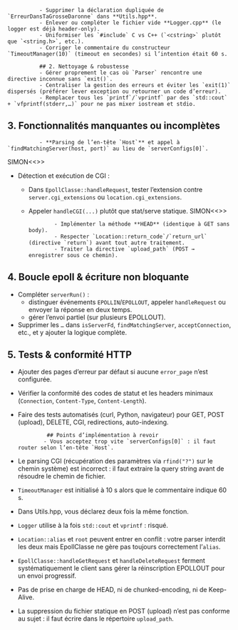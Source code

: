               - Supprimer la déclaration dupliquée de `ErreurDansTaGrosseDaronne` dans **Utils.hpp**.  
              - Enlever ou compléter le fichier vide **Logger.cpp** (le logger est déjà header-only).  
              - Uniformiser les `#include` C vs C++ (`<cstring>` plutôt que `<string.h>`, etc.).  
              - Corriger le commentaire du constructeur `TimeoutManager(10)` (timeout en secondes) si l’intention était 60 s.

              ## 2. Nettoyage & robustesse  
              - Gérer proprement le cas où `Parser` rencontre une directive inconnue sans `exit()`.  
              - Centraliser la gestion des erreurs et éviter les `exit(1)` dispersés (préférer lever exception ou retourner un code d’erreur).  
              - Remplacer tous les `printf`/`vprintf` par des `std::cout` + `vfprintf(stderr,…)` pour ne pas mixer iostream et stdio.

## 3. Fonctionnalités manquantes ou incomplètes  
              - **Parsing de l’en-tête `Host`** et appel à `findMatchingServer(host, port)` au lieu de `serverConfigs[0]`. 



SIMON<<>>
- Détection et exécution de CGI :  
  - Dans `EpollClasse::handleRequest`, tester l’extension contre `server.cgi_extensions` ou `location.cgi_extensions`.  
  - Appeler `handleCGI(...)` plutôt que stat/serve statique.
SIMON<<>>



                - Implémenter la méthode **HEAD** (identique à GET sans body).  
                - Respecter `Location::return_code`/`return_url` (directive `return`) avant tout autre traitement.  
                - Traiter la directive `upload_path` (POST → enregistrer sous ce chemin).

## 4. Boucle epoll & écriture non bloquante  
- Compléter `serverRun()` :  
  - distinguer événements `EPOLLIN`/`EPOLLOUT`, appeler `handleRequest` ou envoyer la réponse en deux temps.  
  - gérer l’envoi partiel (sur plusieurs EPOLLOUT).  
- Supprimer les `…` dans `isServerFd`, `findMatchingServer`, `acceptConnection`, etc., et y ajouter la logique complète.

## 5. Tests & conformité HTTP  
- Ajouter des pages d’erreur par défaut si aucune `error_page` n’est configurée.  
- Vérifier la conformité des codes de statut et les headers minimaux (`Connection`, `Content‐Type`, `Content‐Length`).  
- Faire des tests automatisés (curl, Python, navigateur) pour GET, POST (upload), DELETE, CGI, redirections, auto-indexing.

               ## Points d’implémentation à revoir  
              - Vous acceptez trop vite `serverConfigs[0]` : il faut router selon l’en-tête `Host`.  
- Le parsing CGI (récupération des paramètres via `rfind("?")` sur le chemin système) est incorrect : il faut extraire la query string avant de résoudre le chemin de fichier.  
- `TimeoutManager` est initialisé à 10 s alors que le commentaire indique 60 s.  
- Dans Utils.hpp, vous déclarez deux fois la même fonction.  
- `Logger` utilise à la fois `std::cout` et `vprintf` : risqué.  
- `Location::alias` et `root` peuvent entrer en conflit : votre parser interdit les deux mais EpollClasse ne gère pas toujours correctement l’`alias`.  
- `EpollClasse::handleGetRequest` et `handleDeleteRequest` ferment systématiquement le client sans gérer la réinscription EPOLLOUT pour un envoi progressif.  
- Pas de prise en charge de HEAD, ni de chunked-encoding, ni de Keep-Alive.  
- La suppression du fichier statique en POST (upload) n’est pas conforme au sujet : il faut écrire dans le répertoire `upload_path`.